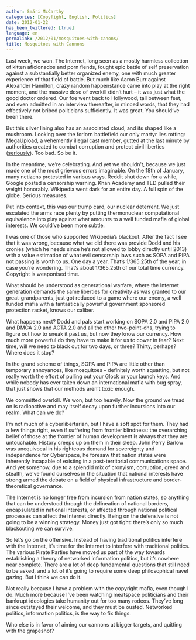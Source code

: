 ```yaml
---
author: Smári McCarthy
categories: [Copyfight, English, Politics]
date: 2012-01-22
has_been_twittered: [true]
language: en
permalink: /2012/01/mosquitoes-with-canons/
title: Mosquitoes with Cannons
---
```

<p class="wp-flattr-button">
  <a class="FlattrButton" style="display:none;" href="http://www.smarimccarthy.is/2012/01/mosquitoes-with-canons/" title="Mosquitoes with Cannons" rev="flattr;uid:smarimc;language:en_GB;category:text;button:compact;">Last week, we won. The Internet, long seen as a mostly harmless collection of kitten aficionados and porn fiends, fought epic battle of self preservation against a substantially better organized enemy, one with much greater experience of that field of battle. But much like Aaron Burr against Alexander Hamilton, crazy random happenstance came into play at the right moment, and the massive dose of overkill didn't hurt - it was just what the good doctor ordered. Our foe went back to Hollywood, tail between feet, and even admitted in an interview thereafter, in minced words, that they had effectively not bribed politicians sufficiently. It was great. You should’ve been there. But this silver lining also has an associated cloud, and its shaped like a mushroom. Looking over the forlorn battlefield our only martyr lies rotting: MegaUpload, a vehemently illegal cast member, gutted at the last minute by authorities created to combat corruption and protect civil liberties (seriously). Too bad. So be it. In the</a>
</p>

Last week, we won. The Internet, long seen as a mostly harmless collection of kitten aficionados and porn fiends, fought epic battle of self preservation against a substantially better organized enemy, one with much greater experience of that field of battle. But much like Aaron Burr against Alexander Hamilton, crazy random happenstance came into play at the right moment, and the massive dose of overkill didn&#8217;t hurt &#8211; it was just what the good doctor ordered. Our foe went back to Hollywood, tail between feet, and even admitted in an interview thereafter, in minced words, that they had effectively not bribed politicians sufficiently. It was great. You should’ve been there.

But this silver lining also has an associated cloud, and its shaped like a mushroom. Looking over the forlorn battlefield our only martyr lies rotting: MegaUpload, a vehemently illegal cast member, gutted at the last minute by authorities created to combat corruption and protect civil liberties ([seriously][1]). Too bad. So be it.

In the meantime, we’re celebrating. And yet we shouldn’t, because we just made one of the most grievous errors imaginable. On the 18th of January, many netizens protested in various ways. Reddit shut down for a while, Google posted a censorship warning. Khan Academy and TED pulled their weight honorably. Wikipedia went dark for an entire day. A full spin of the globe. Serious measures.

Put into context, this was our trump card, our nuclear deterrent. We just escalated the arms race plenty by putting thermonuclear computational equivalence into play against what amounts to a well funded mafia of global interests. We could’ve been more subtle.

I was one of those who supported Wikipedia’s blackout. After the fact I see that it was wrong, because what we did there was provide Dodd and his cronies (which he needs since he’s not allowed to lobby directly until 2013) with a value estimation of what evil censorship laws such as SOPA and PIPA not passing is worth to us. One day a year. That’s 1/365.25th of the year, in case you’re wondering. That’s about 1/365.25th of our total time currency. Copyright is weaponised time.

What should be understood as generational warfare, where the Internet generation demands the same liberties for creativity as was granted to our great-grandparents, just got reduced to a game where our enemy, a well funded mafia with a fantastically powerful government sponsored protection racket, knows our caliber.

What happens next? Dodd and pals start working on SOPA 2.0 and PIPA 2.0 and DMCA 2.0 and ACTA 2.0 and all the other two-point-ohs, trying to figure out how to sneak it past us, but now they know our currency. How much more powerful do they have to make it for us to cower in fear? Next time, will we need to black out for two days, or three? Thirty, perhaps? Where does it stop?

In the grand scheme of things, SOPA and PIPA are little other than temporary annoyances, like mosquitoes &#8211; definitely worth squatting, but not really worth the effort of pulling out your Glock or your launch keys. And while nobody has ever taken down an international mafia with bug spray, that just shows that our methods aren’t toxic enough.

We committed overkill. We won, but too heavily. Now the ground we tread on is radioactive and may itself decay upon further incursions into our realm. What can we do?

I’m not much of a cyberlibertarian, but I have a soft spot for them. They had a few things right, even if suffering from frontier blindness: the overarching belief of those at the frontier of human development is always that they are untouchable. History creeps up on them in their sleep. John Perry Barlow was unequivocal in his righteous demand for sovereignty and independence for Cyberspace, he foresaw that nation states were inherently incapable of existing in a post-territorial communications space. And yet somehow, due to a splendid mix of cronyism, corruption, greed and stealth, we’ve found ourselves in the situation that national interests have strong armed the debate on a field of physical infrastructure and border-theoretical governance.

The Internet is no longer free from incursion from nation states, so anything that can be understood through the delineation of national borders, encapsulated in national interests, or affected through national political processes can affect the Internet directly. Being on the defensive is not going to be a winning strategy. Money just got tight: there’s only so much blackouting we can survive.

So let’s go on the offensive. Instead of having traditional politics interfere with the Internet, it’s time for the Internet to interfere with traditional politics. The various Pirate Parties have moved us part of the way towards establishing a theory of networked information politics, but it’s nowhere near complete. There are a lot of deep fundamental questions that still need to be asked, and a lot of it’s going to require some deep philosophical navel gazing. But I think we can do it.

Not really because I have a problem with the copyright mafia, even though I do. Much more because I’ve been watching meatspace politicians and their bankrupt ideologies take humanity out for too many rodeos. They’ve long since outstayed their welcome, and they must be ousted. Networked politics, information politics, is the way to fix things.

Who else is in favor of aiming our cannons at bigger targets, and quitting with the grapeshot?

 [1]: https://www.fbi.gov/about-us/investigate/what_we_investigate
